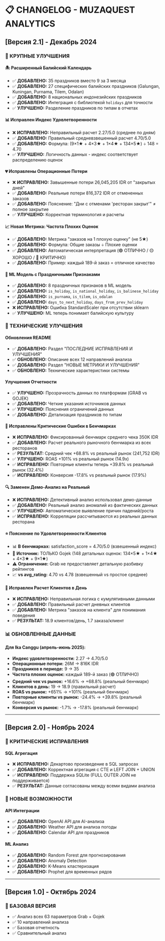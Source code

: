 # 📋 CHANGELOG - MUZAQUEST ANALYTICS

## [Версия 2.1] - Декабрь 2024

### 🎯 КРУПНЫЕ УЛУЧШЕНИЯ

#### 🏝️ Расширенный Балийский Календарь
- ✅ **ДОБАВЛЕНО:** 35 праздников вместо 9 за 3 месяца
- ✅ **ДОБАВЛЕНО:** 27 специфических балийских праздников (Galungan, Kuningan, Purnama, Tilem, Odalan)
- ✅ **ДОБАВЛЕНО:** 8 национальных индонезийских праздников
- ✅ **ДОБАВЛЕНО:** Интеграция с библиотекой `holidays` для точности
- ✅ **УЛУЧШЕНО:** Разделение праздников по типам в отчетах

#### 📊 Исправлен Индекс Удовлетворенности
- ❌ **ИСПРАВЛЕНО:** Неправильный расчет 2.27/5.0 (среднее по дням)
- ✅ **ДОБАВЛЕНО:** Правильный средневзвешенный расчет 4.70/5.0
- ✅ **ДОБАВЛЕНО:** Формула: (9×1★ + 4×3★ + 1×4★ + 134×5★) ÷ 148 = 4.70
- ✅ **УЛУЧШЕНО:** Логичность данных - индекс соответствует распределению оценок

#### 💔 Исправлены Операционные Потери
- ❌ **ИСПРАВЛЕНО:** Завышенные потери 26,045,205 IDR от "закрытых дней"
- ✅ **ДОБАВЛЕНО:** Реальные потери 816,372 IDR от отмененных заказов
- ✅ **ДОБАВЛЕНО:** Пояснение: "Дни с отменами 'ресторан закрыт'" ≠ полное закрытие
- ✅ **УЛУЧШЕНО:** Корректная терминология и расчеты

#### 📈 Новая Метрика: Частота Плохих Оценок
- ✅ **ДОБАВЛЕНО:** Метрика "заказов на 1 плохую оценку" (не 5★)
- ✅ **ДОБАВЛЕНО:** Формула: Общие заказы ÷ Плохие оценки
- ✅ **ДОБАВЛЕНО:** Автоматическая интерпретация (🟢 ОТЛИЧНО / 🟡 ХОРОШО / 🔴 КРИТИЧНО)
- ✅ **ДОБАВЛЕНО:** Пример: каждый 189-й заказ = отличное качество

#### 🤖 ML Модель с Праздничными Признаками
- ✅ **ДОБАВЛЕНО:** 8 праздничных признаков в ML модель
- ✅ **ДОБАВЛЕНО:** `is_holiday`, `is_national_holiday`, `is_balinese_holiday`
- ✅ **ДОБАВЛЕНО:** `is_purnama`, `is_tilem`, `is_odalan`
- ✅ **ДОБАВЛЕНО:** `days_to_next_holiday`, `days_from_prev_holiday`
- ❌ **ИСПРАВЛЕНО:** Ошибка StandardScaler при отсутствии sklearn
- ✅ **УЛУЧШЕНО:** ML теперь понимает балийскую культуру

### 🔧 ТЕХНИЧЕСКИЕ УЛУЧШЕНИЯ

#### Обновления README
- ✅ **ДОБАВЛЕНО:** Раздел "ПОСЛЕДНИЕ ИСПРАВЛЕНИЯ И УЛУЧШЕНИЯ"
- ✅ **ОБНОВЛЕНО:** Описание всех 12 направлений анализа
- ✅ **ДОБАВЛЕНО:** Раздел "НОВЫЕ МЕТРИКИ И УЛУЧШЕНИЯ"
- ✅ **ОБНОВЛЕНО:** Технические характеристики системы

#### Улучшения Отчетности
- ✅ **УЛУЧШЕНО:** Прозрачность данных по платформам (GRAB vs GOJEK)
- ✅ **ДОБАВЛЕНО:** Четкие указания источников данных
- ✅ **УЛУЧШЕНО:** Пояснения ограничений данных
- ✅ **ДОБАВЛЕНО:** Детализация праздников по типам

#### 🔧 Исправлены Критические Ошибки в Бенчмарках
- ❌ **ИСПРАВЛЕНО:** Фиксированный бенчмарк среднего чека 350K IDR
- ✅ **ДОБАВЛЕНО:** Расчет реального рыночного бенчмарка из всех ресторанов
- ✅ **РЕЗУЛЬТАТ:** Средний чек +68.8% vs реальный рынок (241,752 IDR)
- ✅ **УЛУЧШЕНО:** ROAS +101% vs реальный рынок (14.9x)
- ✅ **ИСПРАВЛЕНО:** Повторные клиенты теперь +39.8% vs реальный рынок (32.4%)
- ✅ **ИСПРАВЛЕНО:** Конверсия -17.8% vs реальный рынок (17.9%)

#### 🔍 Заменен Демо-Анализ на Реальный
- ❌ **ИСПРАВЛЕНО:** Детективный анализ использовал демо-данные
- ✅ **ДОБАВЛЕНО:** Реальный анализ аномалий из фактических данных
- ✅ **УЛУЧШЕНО:** Автоматическое выявление причин падений/роста
- ✅ **ИСПРАВЛЕНО:** Корреляции рассчитываются из реальных данных ресторана

#### ⭐ Пояснение по Удовлетворенности Клиентов
- 📊 **В бенчмарках:** satisfaction_score = 4.70/5.0 (взвешенный индекс)
- 🎯 **Источник:** ТОЛЬКО Gojek (148 детальных оценок: 134×5★ + 1×4★ + 4×3★ + 9×1★)
- ⚠️ **Ограничение:** Grab не предоставляет детальную разбивку рейтингов
- 📈 **vs avg_rating:** 4.70 vs 4.78 (взвешенный vs простое среднее)

#### 👥 Исправлен Расчет Клиентов в День
- ❌ **ИСПРАВЛЕНО:** Неправильная логика с кумулятивными данными
- ✅ **ДОБАВЛЕНО:** Правильный расчет дневных клиентов
- ✅ **ДОБАВЛЕНО:** Метрика "заказов на клиента" для понимания поведения
- ✅ **РЕЗУЛЬТАТ:** 18.9 клиентов/день, 1.7 заказа/клиент

### 📊 ОБНОВЛЕННЫЕ ДАННЫЕ

#### Для Ika Canggu (апрель-июнь 2025):
- **Индекс удовлетворенности:** 2.27 → 4.70/5.0
- **Операционные потери:** 26M → 816K IDR
- **Праздников в периоде:** 9 → 35
- **Частота плохих оценок:** каждый 189-й заказ (🟢 ОТЛИЧНО)
- **Средний чек vs рынок:** +16.6% → +68.8% (реальный бенчмарк)
- **Клиентов в день:** 19 → 18.9 (правильный расчет)
- **ROAS vs рынок:** +651% → +101% (реальный бенчмарк)
- **Повторные клиенты vs рынок:** -24.4% → +39.8% (реальный бенчмарк)
- **Конверсия vs рынок:** -1.7% → -17.8% (реальный бенчмарк)

---

## [Версия 2.0] - Ноябрь 2024

### 🔧 КРИТИЧЕСКИЕ ИСПРАВЛЕНИЯ

#### SQL Агрегация
- ❌ **ИСПРАВЛЕНО:** Декартово произведение в SQL запросах
- ✅ **ДОБАВЛЕНО:** Корректная агрегация с CTE и LEFT JOIN + UNION
- ✅ **ИСПРАВЛЕНО:** Поддержка SQLite (FULL OUTER JOIN не поддерживается)
- ✅ **РЕЗУЛЬТАТ:** Данные согласованы между всеми видами анализа

### 🚀 НОВЫЕ ВОЗМОЖНОСТИ

#### API Интеграции
- ✅ **ДОБАВЛЕНО:** OpenAI API для AI-анализа
- ✅ **ДОБАВЛЕНО:** Weather API для анализа погоды
- ✅ **ДОБАВЛЕНО:** Calendar API для праздников

#### ML Анализ
- ✅ **ДОБАВЛЕНО:** Random Forest для прогнозирования
- ✅ **ДОБАВЛЕНО:** Anomaly Detection
- ✅ **ДОБАВЛЕНО:** K-Means кластеризация
- ✅ **ДОБАВЛЕНО:** Prophet для временных рядов

---

## [Версия 1.0] - Октябрь 2024

### 🎯 БАЗОВАЯ ВЕРСИЯ
- ✅ Анализ всех 63 параметров Grab + Gojek
- ✅ 10 направлений анализа
- ✅ Базовая отчетность
- ✅ Сравнительный анализ